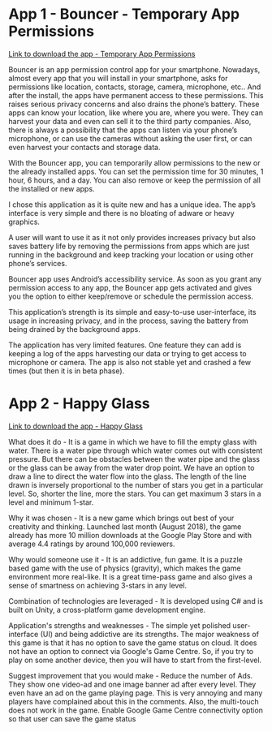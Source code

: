 
# App 1 - Bouncer - Temporary App Permissions  

[Link to download the app - Temporary App Permissions](https://play.google.com/store/apps/details?id=com.samruston.permission) 

Bouncer is an app permission control app for your smartphone. Nowadays, almost every app that you will install in your smartphone, asks for permissions like location, contacts, storage, camera, microphone, etc.. And after the install, the apps have permanent access to these permissions. This raises serious privacy concerns and also drains the phone’s battery. These apps can know your location, like where you are, where you were. They can harvest your data and even can sell it to the third party companies. Also, there is always a possibility that the apps can listen via your phone’s microphone, or can use the cameras without asking the user first, or can even harvest your contacts and storage data.

With the Bouncer app, you can temporarily allow permissions to the new or the already installed apps. You can set the permission time for 30 minutes, 1 hour, 6 hours, and a day. You can also remove or keep the permission of all the installed or new apps.  

I chose this application as it is quite new and has a unique idea. The app’s interface is very simple and there is no bloating of adware or heavy graphics.

A user will want to use it as it not only provides increases privacy but also saves battery life by removing the permissions from apps which are just running in the background and keep tracking your location or using other phone’s services.
  
Bouncer app uses Android’s accessibility service. As soon as you grant any permission access to any app, the Bouncer app gets activated and gives you the option to either keep/remove or schedule the permission access.

This application’s strength is its simple and easy-to-use user-interface, its usage in increasing privacy, and in the process, saving the battery from being drained by the background apps.

The application has very limited features. One feature they can add is keeping a log of the apps harvesting our data or trying to get access to microphone or camera. The app is also not stable yet and crashed a few times (but then it is in beta phase).
 


# App 2 - Happy Glass 

[Link to download the app - Happy Glass](https://play.google.com/store/apps/details?id=com.game5mobile.lineandwater&hl=en)

What does it do - It is a game in which we have to fill the empty glass with water. There is a water pipe through which water comes out with consistent pressure. But there can be obstacles between the water pipe and the glass or the glass can be away from the water drop point. We have an option to draw a line to direct the water flow into the glass. The length of the line drawn is inversely proportional to the number of stars you get in a particular level. So, shorter the line, more the stars. You can get maximum 3 stars in a level and minimum 1-star.

Why it was chosen - It is a new game which brings out best of your creativity and thinking. Launched last month (August 2018), the game already has more 10 million downloads at the Google Play Store and with average 4.4 ratings by around 100,000 reviewers. 

Why would someone use it - It is an addictive, fun game. It is a puzzle based game with the use of physics (gravity), which makes the game environment more real-like. It is a great time-pass game and also gives a sense of smartness on achieving 3-stars in any level.

Combination of technologies are leveraged - It is developed using C# and is built on Unity, a cross-platform game development engine.

Application's strengths and weaknesses - The simple yet polished user-interface (UI) and being addictive are its strengths. The major weakness of this game is that it has no option to save the game status on cloud. It does not have an option to connect via Google's Game Centre. So, if you try to play on some another device, then you will have to start from the first-level.

Suggest improvement that you would make - Reduce the number of Ads. They show one video-ad and one image banner ad after every level. They even have an ad on the game playing page. This is very annoying and many players have complained about this in the comments. Also, the multi-touch does not work in the game. Enable Google Game Centre connectivity option so that user can save the game status 
